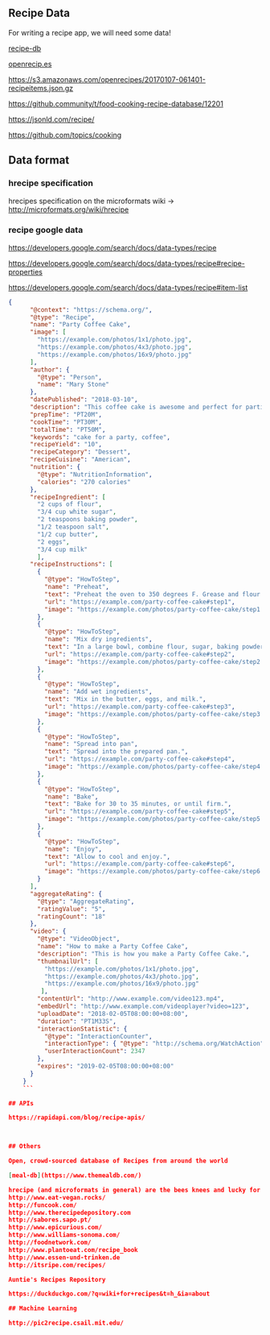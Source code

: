 ## Recipe Data

For writing a recipe app, we will need some data!

[recipe-db](https://github.com/tabatkins/recipe-db)

[openrecip.es](http://openrecipes.s3.amazonaws.com/openrecipes.txt)

https://s3.amazonaws.com/openrecipes/20170107-061401-recipeitems.json.gz


https://github.community/t/food-cooking-recipe-database/12201

https://jsonld.com/recipe/


https://github.com/topics/cooking

## Data format 

### hrecipe specification

hrecipes specification on the microformats wiki ->
http://microformats.org/wiki/hrecipe

### recipe google data

https://developers.google.com/search/docs/data-types/recipe

https://developers.google.com/search/docs/data-types/recipe#recipe-properties

https://developers.google.com/search/docs/data-types/recipe#item-list

```json
{
      "@context": "https://schema.org/",
      "@type": "Recipe",
      "name": "Party Coffee Cake",
      "image": [
        "https://example.com/photos/1x1/photo.jpg",
        "https://example.com/photos/4x3/photo.jpg",
        "https://example.com/photos/16x9/photo.jpg"
      ],
      "author": {
        "@type": "Person",
        "name": "Mary Stone"
      },
      "datePublished": "2018-03-10",
      "description": "This coffee cake is awesome and perfect for parties.",
      "prepTime": "PT20M",
      "cookTime": "PT30M",
      "totalTime": "PT50M",
      "keywords": "cake for a party, coffee",
      "recipeYield": "10",
      "recipeCategory": "Dessert",
      "recipeCuisine": "American",
      "nutrition": {
        "@type": "NutritionInformation",
        "calories": "270 calories"
      },
      "recipeIngredient": [
        "2 cups of flour",
        "3/4 cup white sugar",
        "2 teaspoons baking powder",
        "1/2 teaspoon salt",
        "1/2 cup butter",
        "2 eggs",
        "3/4 cup milk"
        ],
      "recipeInstructions": [
        {
          "@type": "HowToStep",
          "name": "Preheat",
          "text": "Preheat the oven to 350 degrees F. Grease and flour a 9x9 inch pan.",
          "url": "https://example.com/party-coffee-cake#step1",
          "image": "https://example.com/photos/party-coffee-cake/step1.jpg"
        },
        {
          "@type": "HowToStep",
          "name": "Mix dry ingredients",
          "text": "In a large bowl, combine flour, sugar, baking powder, and salt.",
          "url": "https://example.com/party-coffee-cake#step2",
          "image": "https://example.com/photos/party-coffee-cake/step2.jpg"
        },
        {
          "@type": "HowToStep",
          "name": "Add wet ingredients",
          "text": "Mix in the butter, eggs, and milk.",
          "url": "https://example.com/party-coffee-cake#step3",
          "image": "https://example.com/photos/party-coffee-cake/step3.jpg"
        },
        {
          "@type": "HowToStep",
          "name": "Spread into pan",
          "text": "Spread into the prepared pan.",
          "url": "https://example.com/party-coffee-cake#step4",
          "image": "https://example.com/photos/party-coffee-cake/step4.jpg"
        },
        {
          "@type": "HowToStep",
          "name": "Bake",
          "text": "Bake for 30 to 35 minutes, or until firm.",
          "url": "https://example.com/party-coffee-cake#step5",
          "image": "https://example.com/photos/party-coffee-cake/step5.jpg"
        },
        {
          "@type": "HowToStep",
          "name": "Enjoy",
          "text": "Allow to cool and enjoy.",
          "url": "https://example.com/party-coffee-cake#step6",
          "image": "https://example.com/photos/party-coffee-cake/step6.jpg"
        }
      ],
      "aggregateRating": {
        "@type": "AggregateRating",
        "ratingValue": "5",
        "ratingCount": "18"
      },
      "video": {
        "@type": "VideoObject",
        "name": "How to make a Party Coffee Cake",
        "description": "This is how you make a Party Coffee Cake.",
        "thumbnailUrl": [
          "https://example.com/photos/1x1/photo.jpg",
          "https://example.com/photos/4x3/photo.jpg",
          "https://example.com/photos/16x9/photo.jpg"
         ],
        "contentUrl": "http://www.example.com/video123.mp4",
        "embedUrl": "http://www.example.com/videoplayer?video=123",
        "uploadDate": "2018-02-05T08:00:00+08:00",
        "duration": "PT1M33S",
        "interactionStatistic": {
          "@type": "InteractionCounter",
          "interactionType": { "@type": "http://schema.org/WatchAction" },
          "userInteractionCount": 2347
        },
        "expires": "2019-02-05T08:00:00+08:00"
      }
    }
    ```

## APIs

https://rapidapi.com/blog/recipe-apis/



## Others 

Open, crowd-sourced database of Recipes from around the world

[meal-db](https://www.themealdb.com/)

hrecipe (and microformats in general) are the bees knees and lucky for you are widely employed across the web; here's a list of sites actively publishing hrecipes in the wild; you can scrape and parse as you please!
http://www.eat-vegan.rocks/
http://funcook.com/
http://www.therecipedepository.com
http://sabores.sapo.pt/
http://www.epicurious.com/
http://www.williams-sonoma.com/
http://foodnetwork.com/
http://www.plantoeat.com/recipe_book
http://www.essen-und-trinken.de
http://itsripe.com/recipes/

Auntie's Recipes Repository

https://duckduckgo.com/?q=wiki+for+recipes&t=h_&ia=about

## Machine Learning

http://pic2recipe.csail.mit.edu/
